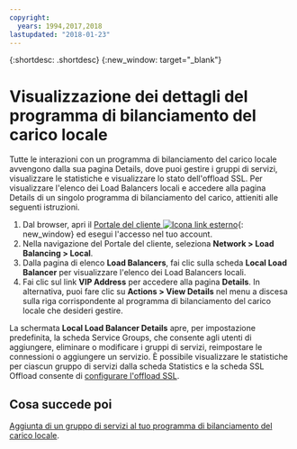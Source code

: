 ```yaml
---
copyright:
  years: 1994,2017,2018
lastupdated: "2018-01-23"
---
```


{:shortdesc: .shortdesc}
{:new_window: target="_blank"}

# Visualizzazione dei dettagli del programma di bilanciamento del carico locale

Tutte le interazioni con un programma di bilanciamento del carico locale avvengono dalla sua pagina Details, dove puoi gestire i gruppi di servizi, visualizzare le statistiche e visualizzare lo stato dell'offload SSL. Per visualizzare l'elenco dei Load Balancers locali e accedere alla pagina Details di un singolo programma di bilanciamento del carico, attieniti alle seguenti istruzioni.

1. Dal browser, apri il [Portale del cliente ![Icona link esterno](../../icons/launch-glyph.svg "Icona link esterno")](https://control.softlayer.com/){: new_window} ed esegui l'accesso nel tuo account.
2. Nella navigazione del Portale del cliente, seleziona **Network > Load Balancing > Local**.
3. Dalla pagina di elenco **Load Balancers**, fai clic sulla scheda **Local Load Balancer** per visualizzare l'elenco dei Load Balancers locali.
4. Fai clic sul link **VIP Address** per accedere alla pagina **Details**. In alternativa, puoi fare clic su **Actions > View Details** nel menu a discesa sulla riga corrispondente al programma di bilanciamento del carico locale che desideri gestire.

La schermata **Local Load Balancer Details** apre, per impostazione predefinita, la scheda Service Groups, che consente agli utenti di aggiungere, eliminare o modificare i gruppi di servizi, reimpostare le connessioni o aggiungere un servizio. È possibile visualizzare le statistiche per ciascun gruppo di servizi dalla scheda Statistics e la scheda SSL Offload consente di [configurare l'offload SSL](configure-ssl-offloading-load-balancer.html).

## Cosa succede poi

[Aggiunta di un gruppo di servizi al tuo programma di bilanciamento del carico locale](add-service-group-load-balancer.html). 
